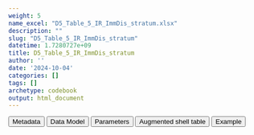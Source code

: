 ```yaml
---
weight: 5
name_excel: "D5_Table_5_IR_ImmDis_stratum.xlsx"
description: ""
slug: "D5_Table_5_IR_ImmDis_stratum"
datetime: 1.7280727e+09
title: D5_Table_5_IR_ImmDis_stratum
author: ''
date: '2024-10-04'
categories: []
tags: []
archetype: codebook
output: html_document
---
```


<div class="tab">
<button class="tablinks" onclick="openCity(event, &#39;Metadata&#39;)" id="defaultOpen">Metadata</button>
<button class="tablinks" onclick="openCity(event, &#39;Data Model&#39;)">Data Model</button>
<button class="tablinks" onclick="openCity(event, &#39;Parameters&#39;)">Parameters</button>
<button class="tablinks" onclick="openCity(event, &#39;Augmented shell table&#39;)">Augmented shell table</button>
<button class="tablinks" onclick="openCity(event, &#39;Example&#39;)">Example</button>
</div>
<div class="tabcontent"></div>
